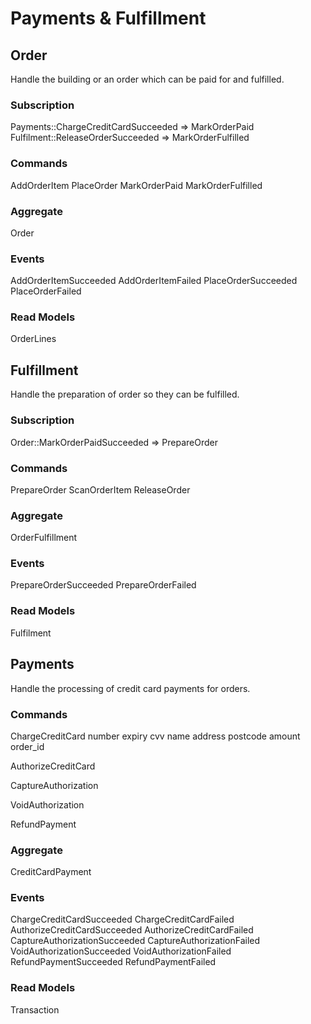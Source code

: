 # Payments & Fulfillment

## Order

Handle the building or an order which can be paid for and fulfilled.

### Subscription

Payments::ChargeCreditCardSucceeded => MarkOrderPaid
Fulfilment::ReleaseOrderSucceeded => MarkOrderFulfilled

### Commands

AddOrderItem
PlaceOrder
MarkOrderPaid
MarkOrderFulfilled

### Aggregate

Order

### Events

AddOrderItemSucceeded
AddOrderItemFailed
PlaceOrderSucceeded
PlaceOrderFailed

### Read Models

OrderLines

## Fulfillment

Handle the preparation of order so they can be fulfilled.

### Subscription

Order::MarkOrderPaidSucceeded => PrepareOrder

### Commands

PrepareOrder
ScanOrderItem
ReleaseOrder

### Aggregate

OrderFulfillment

### Events

PrepareOrderSucceeded
PrepareOrderFailed

### Read Models

Fulfilment

## Payments

Handle the processing of credit card payments for orders.

### Commands

ChargeCreditCard
  number
  expiry
  cvv
  name
  address
  postcode
  amount
  order_id

AuthorizeCreditCard

CaptureAuthorization

VoidAuthorization

RefundPayment

### Aggregate

CreditCardPayment

### Events

ChargeCreditCardSucceeded
ChargeCreditCardFailed
AuthorizeCreditCardSucceeded
AuthorizeCreditCardFailed
CaptureAuthorizationSucceeded
CaptureAuthorizationFailed
VoidAuthorizationSucceeded
VoidAuthorizationFailed
RefundPaymentSucceeded
RefundPaymentFailed

### Read Models

Transaction
